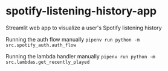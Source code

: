 # spotify-listening-history-app
Streamlit web app to visualize a user's Spotify listening history

Running the auth flow manually
`pipenv run python -m src.spotify_auth.auth_flow`

Running the lambda handler manually
`pipenv run python -m src.lambdas.get_recently_played`